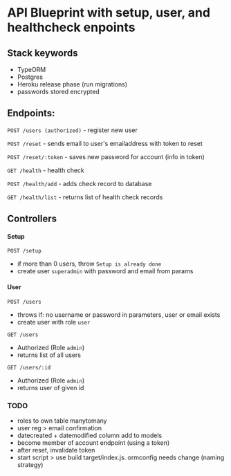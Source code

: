 # API Blueprint with setup, user, and healthcheck enpoints

## Stack keywords
- TypeORM
- Postgres
- Heroku release phase (run migrations)
- passwords stored encrypted

## 

## Endpoints:

`POST /users (authorized)` - register new user

`POST /reset`  - sends email to user's emailaddress with token to reset

`POST /reset/:token` - saves new password for account (info in token)

`GET /health` - health check

`POST /health/add` - adds check record to database

`GET /health/list` - returns list of health check records

## Controllers

#### Setup
`POST /setup` 
- if more than 0 users, throw `Setup is already done`
- create user `superadmin` with password and email from params

#### User
`POST /users` 
- throws if: no username or password in parameters, user or email exists
- create user with role `user`

`GET /users`
- Authorized (Role `admin`)
- returns list of all users

`GET /users/:id`
- Authorized (Role `admin`)
- returns user of given id

### TODO

- roles to own table manytomany
- user reg > email confirmation
- datecreated + datemodified column add to models
- become member of account endpoint (using a token)
- after reset, invalidate token
- start script > use build target/index.js. ormconfig needs change (naming strategy)